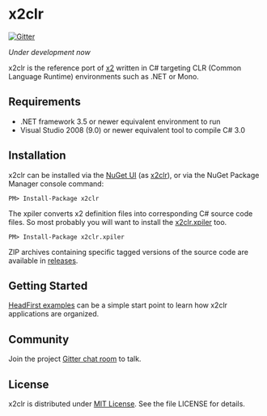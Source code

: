 x2clr
=====

[![Gitter](https://badges.gitter.im/Join%20Chat.svg)](https://gitter.im/jaykang920/x2clr?utm_source=badge&utm_medium=badge&utm_campaign=pr-badge)

_Under development now_

x2clr is the reference port of [x2](https://github.com/jaykang920/x2) written in
C# targeting CLR (Common Language Runtime) environments such as .NET or Mono.

Requirements
------------

* .NET framework 3.5 or newer equivalent environment to run
* Visual Studio 2008 (9.0) or newer equivalent tool to compile C# 3.0

Installation
------------

x2clr can be installed via the [NuGet UI](https://docs.nuget.org/consume/package-manager-dialog) (as [x2clr](https://www.nuget.org/packages/x2clr)), or via the NuGet Package Manager console command:

    PM> Install-Package x2clr

The xpiler converts x2 definition files into corresponding C# source code files. So most probably you will want to install the [x2clr.xpiler](https://www.nuget.org/packages/x2clr.xpiler) too.

    PM> Install-Package x2clr.xpiler

ZIP archives containing specific tagged versions of the source code are available in [releases](https://github.com/jaykang920/x2clr/releases).

Getting Started
---------------

[HeadFirst examples](https://github.com/jaykang920/x2clr/wiki/HeadFirst-Examples) can be a simple start point to learn how x2clr applications are organized.

Community
---------

Join the project [Gitter chat room](https://gitter.im/jaykang920/x2clr?utm_source=badge&utm_medium=badge&utm_campaign=pr-badge) to talk.

License
-------

x2clr is distributed under [MIT License](http://opensource.org/licenses/MIT).
See the file LICENSE for details.
